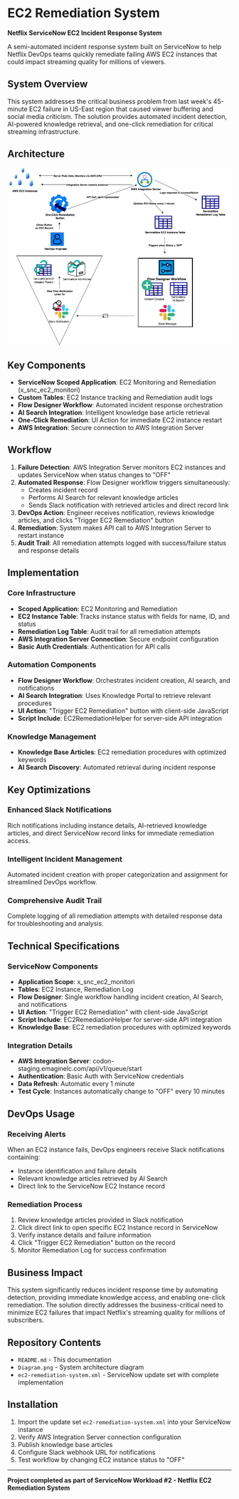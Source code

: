 # EC2 Remediation System

**Netflix ServiceNow EC2 Incident Response System**

A semi-automated incident response system built on ServiceNow to help Netflix DevOps teams quickly remediate failing AWS EC2 instances that could impact streaming quality for millions of viewers.

## System Overview

This system addresses the critical business problem from last week's 45-minute EC2 failure in US-East region that caused viewer buffering and social media criticism. The solution provides automated incident detection, AI-powered knowledge retrieval, and one-click remediation for critical streaming infrastructure.

## Architecture

![System Architecture](Diagram.png)

## Key Components

- **ServiceNow Scoped Application**: EC2 Monitoring and Remediation (x_snc_ec2_monitori)
- **Custom Tables**: EC2 Instance tracking and Remediation audit logs
- **Flow Designer Workflow**: Automated incident response orchestration
- **AI Search Integration**: Intelligent knowledge base article retrieval
- **One-Click Remediation**: UI Action for immediate EC2 instance restart
- **AWS Integration**: Secure connection to AWS Integration Server

## Workflow

1. **Failure Detection**: AWS Integration Server monitors EC2 instances and updates ServiceNow when status changes to "OFF"
2. **Automated Response**: Flow Designer workflow triggers simultaneously:
   - Creates incident record
   - Performs AI Search for relevant knowledge articles
   - Sends Slack notification with retrieved articles and direct record link
3. **DevOps Action**: Engineer receives notification, reviews knowledge articles, and clicks "Trigger EC2 Remediation" button
4. **Remediation**: System makes API call to AWS Integration Server to restart instance
5. **Audit Trail**: All remediation attempts logged with success/failure status and response details

## Implementation

### Core Infrastructure
- **Scoped Application**: EC2 Monitoring and Remediation
- **EC2 Instance Table**: Tracks instance status with fields for name, ID, and status
- **Remediation Log Table**: Audit trail for all remediation attempts
- **AWS Integration Server Connection**: Secure endpoint configuration
- **Basic Auth Credentials**: Authentication for API calls

### Automation Components
- **Flow Designer Workflow**: Orchestrates incident creation, AI search, and notifications
- **AI Search Integration**: Uses Knowledge Portal to retrieve relevant procedures
- **UI Action**: "Trigger EC2 Remediation" button with client-side JavaScript
- **Script Include**: EC2RemediationHelper for server-side API integration

### Knowledge Management
- **Knowledge Base Articles**: EC2 remediation procedures with optimized keywords
- **AI Search Discovery**: Automated retrieval during incident response

## Key Optimizations

### Enhanced Slack Notifications
Rich notifications including instance details, AI-retrieved knowledge articles, and direct ServiceNow record links for immediate remediation access.

### Intelligent Incident Management
Automated incident creation with proper categorization and assignment for streamlined DevOps workflow.

### Comprehensive Audit Trail
Complete logging of all remediation attempts with detailed response data for troubleshooting and analysis.

## Technical Specifications

### ServiceNow Components
- **Application Scope**: x_snc_ec2_monitori
- **Tables**: EC2 Instance, Remediation Log
- **Flow Designer**: Single workflow handling incident creation, AI Search, and notifications
- **UI Action**: "Trigger EC2 Remediation" with client-side JavaScript
- **Script Include**: EC2RemediationHelper for server-side API integration
- **Knowledge Base**: EC2 remediation procedures with optimized keywords

### Integration Details
- **AWS Integration Server**: codon-staging.emaginelc.com/api/v1/queue/start
- **Authentication**: Basic Auth with ServiceNow credentials
- **Data Refresh**: Automatic every 1 minute
- **Test Cycle**: Instances automatically change to "OFF" every 10 minutes

## DevOps Usage

### Receiving Alerts
When an EC2 instance fails, DevOps engineers receive Slack notifications containing:
- Instance identification and failure details
- Relevant knowledge articles retrieved by AI Search
- Direct link to the ServiceNow EC2 Instance record

### Remediation Process
1. Review knowledge articles provided in Slack notification
2. Click direct link to open specific EC2 Instance record in ServiceNow
3. Verify instance details and failure information
4. Click "Trigger EC2 Remediation" button on the record
5. Monitor Remediation Log for success confirmation

## Business Impact

This system significantly reduces incident response time by automating detection, providing immediate knowledge access, and enabling one-click remediation. The solution directly addresses the business-critical need to minimize EC2 failures that impact Netflix's streaming quality for millions of subscribers.

## Repository Contents

- `README.md` - This documentation
- `Diagram.png` - System architecture diagram
- `ec2-remediation-system.xml` - ServiceNow update set with complete implementation

## Installation

1. Import the update set `ec2-remediation-system.xml` into your ServiceNow instance
2. Verify AWS Integration Server connection configuration
3. Publish knowledge base articles
4. Configure Slack webhook URL for notifications
5. Test workflow by changing EC2 instance status to "OFF"

---

**Project completed as part of ServiceNow Workload #2 - Netflix EC2 Remediation System**
